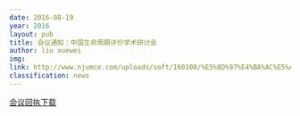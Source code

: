 ```yaml
---
date: 2016-08-19
year: 2016
layout: pub
title: 会议通知：中国生命周期评价学术研讨会
author: liu xuewei
img:
link: http://www.njumce.com/uploads/soft/160108/%E5%8D%97%E4%BA%AC%E5%A4%A7%E5%AD%A6%E4%BC%9A%E8%AE%AE%E5%9B%9E%E6%89%A7.docx
classification: news
---
```

[会议回执下载](http://www.njumce.com/uploads/soft/160108/%E5%8D%97%E4%BA%AC%E5%A4%A7%E5%AD%A6%E4%BC%9A%E8%AE%AE%E5%9B%9E%E6%89%A7.docx)
